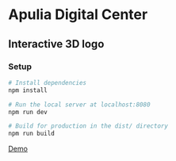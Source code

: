 # Apulia Digital Center
## Interactive 3D logo
### Setup

``` bash
# Install dependencies
npm install

# Run the local server at localhost:8080
npm run dev

# Build for production in the dist/ directory
npm run build
```

[Demo](https://apulia-digital-center-3d-logo.vercel.app/)
